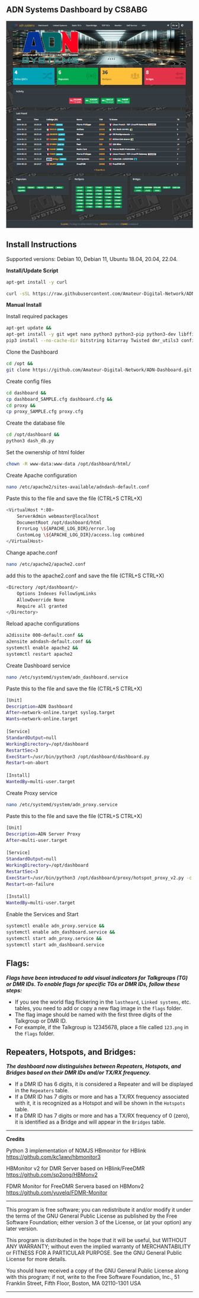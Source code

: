 ## ADN Systems Dashboard by CS8ABG

![Dashboard](./screenshot.png)

## Install Instructions

Supported versions: Debian 10, Debian 11, Ubuntu 18.04, 20.04, 22.04.

**Install/Update Script**

```bash
apt-get install -y curl
```

```bash
curl -sSL https://raw.githubusercontent.com/Amateur-Digital-Network/ADN-Dashboard/main/install.sh -o install.sh && bash install.sh
```


**Manual Install**

Install required packages
```bash
apt-get update &&
apt-get install -y git wget nano python3 python3-pip python3-dev libffi-dev libssl-dev cargo sed build-essential apache2 php libapache2-mod-php php-sqlite3 &&
pip3 install --no-cache-dir bitstring bitarray Twisted dmr_utils3 configparser resettabletimer setproctitle Pyro5 spyne setuptools wheel autobahn jinja2 MarkupSafe pyOpenSSL service-identity bitarray
```

Clone the Dashboard
```bash
cd /opt &&
git clone https://github.com/Amateur-Digital-Network/ADN-Dashboard.git dashboard 
```

Create config files
```bash
cd dashboard &&
cp dashboard_SAMPLE.cfg dashboard.cfg &&
cd proxy &&
cp proxy_SAMPLE.cfg proxy.cfg
```

Create the database file
```bash
cd /opt/dashboard &&
python3 dash_db.py
```

Set the ownership of html folder
```bash
chown -R www-data:www-data /opt/dashboard/html/
```

Create Apache configuration
```bash
nano /etc/apache2/sites-available/adndash-default.conf
```
Paste this to the file and save the file (CTRL+S CTRL+X)
```bash
<VirtualHost *:80>
	ServerAdmin webmaster@localhost
	DocumentRoot /opt/dashboard/html
	ErrorLog \${APACHE_LOG_DIR}/error.log
	CustomLog \${APACHE_LOG_DIR}/access.log combined
</VirtualHost>
```

Change apache.conf
```bash
nano /etc/apache2/apache2.conf
```
add this to the apache2.conf and save the file (CTRL+S CTRL+X)
```bash
<Directory /opt/dashboard/>
	Options Indexes FollowSymLinks
	AllowOverride None
	Require all granted
</Directory>
```

Reload apache configurations
```bash
a2dissite 000-default.conf &&
a2ensite adndash-default.conf &&
systemctl enable apache2 &&
systemctl restart apache2
```

Create Dashboard service
```bash
nano /etc/systemd/system/adn_dashboard.service
```
Paste this to the file and save the file (CTRL+S CTRL+X)
```bash
[Unit]
Description=ADN Dashboard
After=network-online.target syslog.target
Wants=network-online.target

[Service]
StandardOutput=null
WorkingDirectory=/opt/dashboard
RestartSec=3
ExecStart=/usr/bin/python3 /opt/dashboard/dashboard.py
Restart=on-abort

[Install]
WantedBy=multi-user.target
```

Create Proxy service
```bash
nano /etc/systemd/system/adn_proxy.service
```
Paste this to the file and save the file (CTRL+S CTRL+X)
```bash
[Unit]
Description=ADN Server Proxy
After=multi-user.target

[Service]
StandardOutput=null
WorkingDirectory=/opt/dashboard
RestartSec=3
ExecStart=/usr/bin/python3 /opt/dashboard/proxy/hotspot_proxy_v2.py -c /opt/dashboard/proxy/proxy.cfg
Restart=on-failure

[Install]
WantedBy=multi-user.target
```

Enable the Services and Start
```bash
systemctl enable adn_proxy.service &&
systemctl enable adn_dashboard.service &&
systemctl start adn_proxy.service &&
systemctl start adn_dashboard.service
```



## Flags:
***Flags have been introduced to add visual indicators for Talkgroups (TG) or DMR IDs. To enable flags for specific TGs or DMR IDs, follow these steps:***

- If you see the world flag flickering in the `lastheard`, `Linked systems`, etc. tables, you need to add or copy a new flag image in the `flags` folder.
- The flag image should be named with the first three digits of the Talkgroup or DMR ID.
- For example, if the Talkgroup is 12345678, place a file called `123.png` in the `flags` folder.

## Repeaters, Hotspots, and Bridges:
***The dashboard now distinguishes between Repeaters, Hotspots, and Bridges based on their DMR IDs and/or TX/RX frequency.***

- If a DMR ID has 6 digits, it is considered a Repeater and will be displayed in the `Repeaters` table.
- If a DMR ID has 7 digits or more and has a TX/RX frequency associated with it, it is recognized as a Hotspot and will be shown in the `Hotspots` table.
- If a DMR ID has 7 digits or more and has a TX/RX frequency of 0 (zero), it is identified as a Bridge and will appear in the `Bridges` table.



---
**Credits**

Python 3 implementation of N0MJS HBmonitor for HBlink https://github.com/kc1awv/hbmonitor3

HBMonitor v2 for DMR Server based on HBlink/FreeDMR https://github.com/sp2ong/HBMonv2 

FDMR Monitor for FreeDMR Servera based on HBMonv2 https://github.com/yuvelq/FDMR-Monitor

---

This program is free software; you can redistribute it and/or modify it under the terms of the GNU General Public License as published by the Free Software Foundation; either version 3 of 
the License, or (at your option) any later version.

This program is distributed in the hope that it will be useful, but WITHOUT ANY WARRANTY; without even the implied warranty of MERCHANTABILITY or FITNESS FOR A PARTICULAR PURPOSE. See the 
GNU General Public License for more details.

You should have received a copy of the GNU General Public License along with this program; if not, write to the Free Software Foundation, Inc., 51 Franklin Street, Fifth Floor, Boston, MA 
02110-1301  USA

---